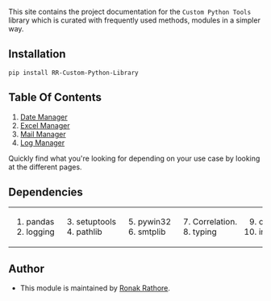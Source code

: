 This site contains the project documentation for the
`Custom Python Tools` library which is curated with frequently used methods, 
modules in a simpler way.

## Installation

    pip install RR-Custom-Python-Library

## Table Of Contents

1. [Date Manager](date_manager.md)
2. [Excel Manager](excel_manager.md)
3. [Mail Manager](mail_manager.md)
4. [Log Manager](log_manager.md)

Quickly find what you're looking for depending on
your use case by looking at the different pages.

## Dependencies

<table>
<tr>
<td>
<ol>
<li>pandas</li>
<li>logging</li>
</ol>
</td>
<td>
<ol start="3">
<li>setuptools</li>
<li>pathlib</li>
</ol>
</td>
<td>
<ol start="5">
<li>pywin32</li>
<li>smtplib</li>
</ol>
</td>
<td>
<ol start="7">
<li>Correlation.</li>
<li>typing</li>
</ol>
</td>
<td>
<ol start="9">
<li>openpyxl</li>
<li>inspect</li>
</ol>
</td>
</tr>
</table>


## Author
- This module is maintained by [Ronak Rathore](https://github.com/ronakr14).
